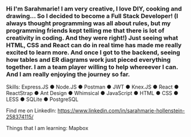 ### Hi I'm Sarahmarie! I am very creative, I love DIY, cooking and drawing... So I decided to become a Full Stack Developer! (I always thought programming was all about rules, but my programming friends kept telling me that there is lot of creativity in coding. And they were right!)  Just seeing what HTML, CSS and React can do in real time has made me really excited to learn more. And once I got to the backend, seeing how tables and ER diagrams work just pieced everything together. I am a team player willing to help whereever I can. And I am really enjoying the journey so far.

Skills:
Express.JS	●	Node.JS	●	Postman	●	JWT	●	Knex.JS ● React	●	ReactStrap	●	Ant Design	●	Whimsical	●	JavaScript ● HTML	●	CSS	●	LESS	●	SQLite	●	PostgreSQL


Find me on LinkedIn: https://www.linkedin.com/in/sarahmarie-hollenstein-258374115/

Things that I am learning:  Mapbox



